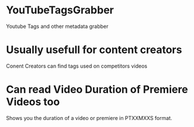 # YouTubeTagsGrabber
Youtube Tags and other metadata grabber

# Usually usefull for content creators
Conent Creators can find tags used on competitors videos

# Can read Video Duration of Premiere Videos too
Shows you the duration of a video or premiere in PTXXMXXS format.
